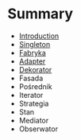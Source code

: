 # Summary

* [Introduction](README.md)
* [Singleton ](chapter1.md)
* [Fabryka](fabryka.md)
* [Adapter](adapter.md)
* [Dekorator](dekorator.md)
* Fasada
* Pośrednik
* Iterator
* Strategia
* Stan
* Mediator
* Obserwator

